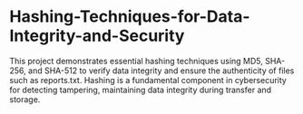 # Hashing-Techniques-for-Data-Integrity-and-Security
This project demonstrates essential hashing techniques using MD5, SHA-256, and SHA-512 to verify data integrity and ensure the authenticity of files such as reports.txt. Hashing is a fundamental component in cybersecurity for detecting tampering, maintaining data integrity during transfer and storage.
